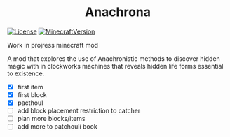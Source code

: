 <div align="center">
    <h1>Anachrona</h1>
</div>
    
[![License](https://img.shields.io/badge/license-LGPL-brightgreen.svg)](https://github.com/kyahco/Anachrona/blob/master/LICENSE)
[![MinecraftVersion](https://img.shields.io/static/v1?label=Minecraft&message=1.15.2&color=brightgreen)](http://files.minecraftforge.net/)

Work in projress minecraft mod

A mod that explores the use of Anachronistic methods to discover hidden magic with in clockworks machines that reveals hidden life forms essential to existence.

- [x] first item
- [x] first block
- [x] pacthoul
- [ ] add block placement restriction to catcher
- [ ] plan more blocks/items
- [ ] add more to patchouli book
